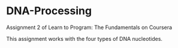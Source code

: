 # DNA-Processing

Assignment 2 of Learn to Program: The Fundamentals on Coursera

This assignment works with the four types of DNA nucleotides. 
